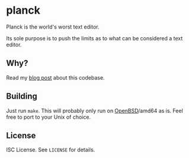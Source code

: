 planck
======
Planck is the world's worst text editor.

Its sole purpose is to push the limits as to what can be considered a text
editor.

Why?
----
Read my
[blog post](https://briancallahan.net/blog/20200816.html)
about this codebase.

Building
--------
Just run `make`.
This will probably only run on
[OpenBSD](https://www.openbsd.org)/amd64
as is.
Feel free to port to your Unix of choice.

License
-------
ISC License.
See `LICENSE` for details.
